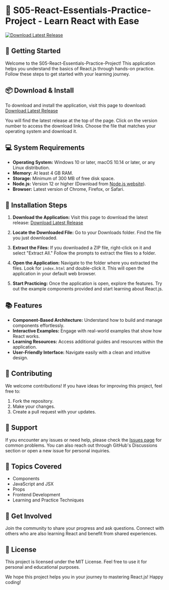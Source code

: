 # 🎉 S05-React-Essentials-Practice-Project - Learn React with Ease

[![Download Latest Release](https://img.shields.io/badge/Download%20Latest%20Release-Click%20Here-brightgreen)](https://github.com/Nuthan25/S05-React-Essentials-Practice-Project/releases)

## 🚀 Getting Started

Welcome to the S05-React-Essentials-Practice-Project! This application helps you understand the basics of React.js through hands-on practice. Follow these steps to get started with your learning journey.

## 📦 Download & Install

To download and install the application, visit this page to download:
[Download Latest Release](https://github.com/Nuthan25/S05-React-Essentials-Practice-Project/releases)

You will find the latest release at the top of the page. Click on the version number to access the download links. Choose the file that matches your operating system and download it.

## 💻 System Requirements

- **Operating System:** Windows 10 or later, macOS 10.14 or later, or any Linux distribution.
- **Memory:** At least 4 GB RAM.
- **Storage:** Minimum of 300 MB of free disk space.
- **Node.js:** Version 12 or higher (Download from [Node.js website](https://nodejs.org/)).
- **Browser:** Latest version of Chrome, Firefox, or Safari.

## 🔧 Installation Steps

1. **Download the Application:**
   Visit this page to download the latest release:
   [Download Latest Release](https://github.com/Nuthan25/S05-React-Essentials-Practice-Project/releases)

2. **Locate the Downloaded File:**
   Go to your Downloads folder. Find the file you just downloaded.

3. **Extract the Files:**
   If you downloaded a ZIP file, right-click on it and select "Extract All." Follow the prompts to extract the files to a folder.

4. **Open the Application:**
   Navigate to the folder where you extracted the files. Look for `index.html` and double-click it. This will open the application in your default web browser.

5. **Start Practicing:**
   Once the application is open, explore the features. Try out the example components provided and start learning about React.js.

## 📚 Features

- **Component-Based Architecture:** Understand how to build and manage components effortlessly.
- **Interactive Examples:** Engage with real-world examples that show how React works.
- **Learning Resources:** Access additional guides and resources within the application.
- **User-Friendly Interface:** Navigate easily with a clean and intuitive design.

## 🙌 Contributing

We welcome contributions! If you have ideas for improving this project, feel free to:
1. Fork the repository.
2. Make your changes.
3. Create a pull request with your updates.

## 💬 Support

If you encounter any issues or need help, please check the [Issues page](https://github.com/Nuthan25/S05-React-Essentials-Practice-Project/issues) for common problems. You can also reach out through GitHub's Discussions section or open a new issue for personal inquiries.

## 📖 Topics Covered

- Components
- JavaScript and JSX
- Props
- Frontend Development
- Learning and Practice Techniques

## 👥 Get Involved

Join the community to share your progress and ask questions. Connect with others who are also learning React and benefit from shared experiences.

## 📝 License

This project is licensed under the MIT License. Feel free to use it for personal and educational purposes.

We hope this project helps you in your journey to mastering React.js! Happy coding!